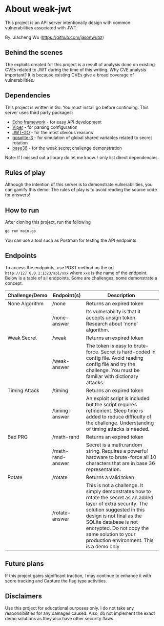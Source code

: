 # About weak-jwt
This project is an API server intentionally design with common vulnerabilities associated with JWT.

By: Jiacheng Wu (https://github.com/jasonwubz)

## Behind the scenes
The exploits created for this project is a result of analysis done on existing CVEs related to JWT during the time of this writing. Why CVE analysis important? It is because existing CVEs give a broad coverage of vulnerabilities.

## Dependencies
This project is written in Go. You must install go before continuing.
This server uses third party packages: 
- [Echo framework](https://github.com/labstack/echo) - for easy API development 
- [Viper](https://github.com/spf13/viper) - for parsing configuration
- [JWT-GO](https://github.com/dgrijalva/jwt-go) - for the most obvious reasons
- [gosqlite-3](https://github.com/mattn/go-sqlite3) - for simulation of global shared variables related to secret rotation
- [base36](github.com/martinlindhe/base36) - for the weak secret challenge demonstration

Note: If I missed out a library do let me know. I only list direct dependencies.

## Rules of play
Although the intention of this server is to demonstrate vulnerabilities, you can gamify this demo. The rules of play is to avoid reading the source code for answers!

## How to run
After cloning this project, run the following
```sh
go run main.go
```

You can use a tool such as Postman for testing the API endpoints.

## Endpoints

To access the endpoints, use POST method on the url `http://127.0.0.1:1323/api/xxx` where `xxx` is the name of the endpoint. Below is a table of all endpoints. Some are challenges, some demonstrate a concept.

|Challenge/Demo|Endpoint(s)|Description|
|---|---|---|
|None Algorithm|/none|Returns an expired token|
|   |/none-answer|Its vulnerability is that it accepts unsign token. Research about 'none' algorithm.|
|Weak Secret|/weak|Returns an expired token|
|   |/weak-answer|The token is easy to brute-force. Secret is hard-coded in config file. Avoid reading config file and try the challenge. You must be familiar with dictionary attacks.|
|Timing Attack|/timing|Returns an expired token|
|   |/timing-answer|An exploit script is included but the script requires refinement. Sleep time is added to reduce difficulty of the challenge. Understanding of timing attacks is needed.|
|Bad PRG|/math-rand|Returns an expired token|
|   |/math-rand-answer|Secret is a math.random string. Requires a powerful hardware to brute-force all 10 characters that are in base 36 representation.|
|Rotate|/rotate|Returns a valid token|
|   |/rotate-answer|This is not a challenge. It simply demonstrates how to rotate the secret as an added layer of extra security. The solution suggested in this design is not final as the SQLite database is not encrypted. Do not copy the same solution to your production environment. This is a demo only|

## Future plans
If this project gains significant traction, I may continue to enhance it with score tracking and Capture the flag type activities. 

## Disclaimers
Use this project for educational purposes only. I do not take any responsibilities for any damages caused. Also, do not implement the exact demo solutions as they also have other security flaws.